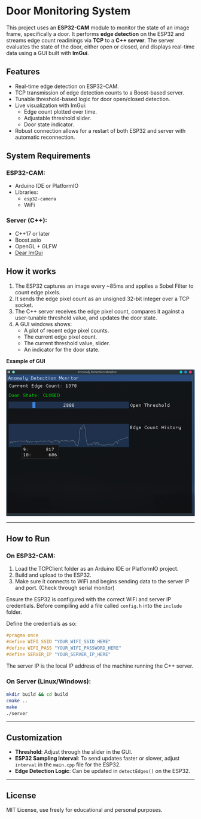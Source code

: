 # Door Monitoring System

This project uses an **ESP32-CAM** module to monitor the state of an image frame, specifically a door. It performs **edge detection** on the ESP32 and streams edge count readinings via **TCP** to a **C++ server**. The server evaluates the state of the door, either open or closed, and displays real-time data using a GUI built with **ImGui**.

## Features

- Real-time edge detection on ESP32-CAM.
- TCP transmission of edge detection counts to a Boost-based server.
- Tunable threshold-based logic for door open/closed detection.
- Live visualization with ImGui:
    - Edge count plotted over time.
    - Adjustable threshold slider.
    - Door state indicator.
- Robust connection allows for a restart of both ESP32 and server with automatic reconnection.



## System Requirements

### ESP32-CAM:
- Arduino IDE or PlatformIO
- Libraries:
    - `esp32-camera`
    - WiFi


### Server (C++):
- C++17 or later
- Boost.asio
- OpenGL + GLFW
- [Dear ImGui](https://github.com/ocornut/imgui)


## How it works

1. The ESP32 captures an image every ~85ms and applies a Sobel Filter to count edge pixels.
2. It sends the edge pixel count as an unsigned 32-bit integer over a TCP socket.
3. The C++ server receives the edge pixel count, compares it against a user-tunable threshold value, and updates the door state.
4. A GUI windows shows:
    - A plot of recent edge pixel counts.
    - The current edge pixel count.
    - The current threshold value, slider.
    - An indicator for the door state.



**Example of GUI**

![Example of GUI](/img/gui_example.png)


---

## How to Run

### On ESP32-CAM:

1. Load the TCPClient folder as an Arduino IDE or PlatformIO project.
2. Build and upload to the ESP32.
3. Make sure it connects to WiFi and begins sending data to the server IP and port. (Check through serial monitor)

Ensure the ESP32 is configured with the correct WiFi and server IP credentials. Before compiling add a file called `config.h` into the `include` folder.

Define the credentials as so:
```c
#pragma once
#define WIFI_SSID "YOUR_WIFI_SSID_HERE"
#define WIFI_PASS "YOUR_WIFI_PASSWORD_HERE"
#define SERVER_IP "YOUR_SERVER_IP_HERE"
```

The server IP is the local IP address of the machine running the C++ server.

### On Server (Linux/Windows):

```bash
mkdir build && cd build
cmake ..
make
./server
```

---

## Customization

- **Threshold**: Adjust through the slider in the GUI.
- **ESP32 Sampling Interval**: To send updates faster or slower, adjust `interval` in the `main.cpp` file for the ESP32.
- **Edge Detection Logic**: Can be updated in `detectEdges()` on the ESP32.

---

## License

MIT License, use freely for educational and personal purposes.
